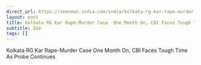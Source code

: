```yaml
---
direct_url: https://zeenews.india.com/india/kolkata-rg-kar-rape-murder-case-one-month-on-cbi-faces-tough-time-as-probe-continues-2790276.html
layout: post
title: Kolkata RG Kar Rape-Murder Case  One Month On, CBI Faces Tough Time As Probe Continues
subtitle: Zee
tags: []
---
```


Kolkata RG Kar Rape-Murder Case  One Month On, CBI Faces Tough Time As Probe Continues
